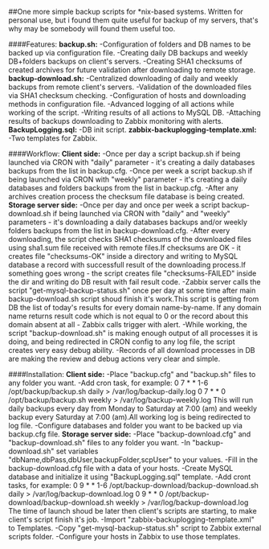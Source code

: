 ##One more simple backup scripts for *nix-based systems. Written for personal use, but i found them quite useful for backup of my servers, that's why may be somebody will found them useful too.

####Features:
    **backup.sh:**
        -Configuration of folders and DB names to be backed up via configuration file. 
        -Creating daily DB backups and weekly DB+folders backups on client's servers.
        -Creating SHA1 checksums of created archives for future validation after downloading to remote storage.
    **backup-download.sh:**
        -Centralized downloading of daily and weekly backups from remote client's servers.
        -Validation of the downloaded files via SHA1 checksum checking.
        -Configuration of hosts and downloading methods in configuration file.
        -Advanced logging of all actions while working of the script.
        -Writing results of all actions to MySQL DB.
        -Attaching results of backups downloading to Zabbix monitoring with alerts.
    **BackupLogging.sql:**
        -DB init script.
    **zabbix-backuplogging-template.xml:**
        -Two templates for Zabbix.

####Workflow:
    **Client side:**
        -Once per day a script backup.sh if being launched via CRON with "daily" parameter - it's creating a daily databases backups from the list in backup.cfg.
        -Once per week a script backup.sh if being launched via CRON with "weekly" parameter - it's creating a daily databases and folders backups from the list in backup.cfg.
        -After any archives creation process the checksum file database is being created.
    **Storage server side:**
        -Once per day and once per week a script backup-download.sh if being launched via CRON with "daily" and "weekly" parameters - it's downloading a daily databases backups  and/or weekly folders backups from the list in backup-download.cfg.
        -After every downloading, the script checks SHA1 checksums of the downloaded files using sha1.sum file received with remote files.If checksums are OK - it creates file "checksums-OK" inside a directory and writing to MySQL database a record with successfull result of the downloading process.If something goes wrong - the script creates file "checksums-FAILED" inside the dir and writing do DB result with fail result code.
        -Zabbix server calls the script "get-mysql-backup-status.sh" once per day at some time after main backup-download.sh script shoud finish it's work.This script is getting from DB the list of today's results for every domain name-by-name. If any domain name returns result code which is not equal to 0 or the record about this domain absent at all - Zabbix calls trigger with alert.
        -While working, the script "backup-download.sh" is making enough output of all processes it is doing, and being redirected in CRON config to any log file, the script creates very easy debug ability.
        -Records of all download processes in DB are making the review and debug actions very clear and simple.

####Installation:
    **Client side:**
        -Place "backup.cfg" and "backup.sh" files to any folder you want.
        -Add cron task, for example:
        0 7 * * 1-6 /opt/backup/backup.sh daily > /var/log/backup-daily.log
        0 7 * * 0 /opt/backup/backup.sh weekly > /var/log/backup-weekly.log
        This will run daily backups every day from Monday to Saturday at 7:00 (am) and weekly backup every Saturday at 7:00 (am).All working log is being redirected to log file.
        -Configure databases and folder you want to be backed up via backup.cfg file.
    **Storage server side:**
        -Place "backup-download.cfg" and "backup-download.sh" files to any folder you want.
        -In "backup-download.sh" set variables "dbName,dbPass,dbUser,backupFolder,scpUser" to your values.
        -Fill in the backup-download.cfg file with a data of your hosts.
        -Create MySQL database and initialize it using "BackupLogging.sql" template.
        -Add cront tasks, for example:
            0 9 * * 1-6 /opt/backup-download/backup-download.sh daily > /var/log/backup-download.log
            0 9 * * 0 /opt/backup-download/backup-download.sh weekly > /var/log/backup-download.log
        The time of launch shoud be later then client's scripts are starting, to make client's script finish it's job.
        -Import "zabbix-backuplogging-template.xml" to Templates.
        -Copy "get-mysql-backup-status.sh" script to Zabbix external scripts folder.
        -Configure your hosts in Zabbix to use those templates.
